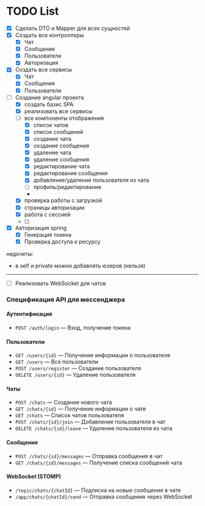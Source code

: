 # TODO List

- [x] Сделать DTO и Mapper для всех сущностей
- [x] Создать все контроллеры
  - [x] Чат
  - [x] Сообщения
  - [x] Пользователи
  - [x] Авторизация
- [x] Создать все сервисы
    - [x] Чат
    - [x] Сообщения
    - [x] Пользователи

- [ ] Создание angular проекта
    - [x] создать базис SPA
    - [x] реализовать все сервисы
    - [ ] все компоненты отображения
      - [x] список чатов
      - [x] список сообщений
      - [x] создание чата 
      - [x] создание сообщения
      - [x] удаление чата
      - [x] удаление сообщения
      - [x] редактирование чата
      - [x] редактирование сообщения
      - [x] добавление/удаление пользователя из чата
      - [ ] профиль/редактирование
      - 
    - [x] проверка работы с загрузкой
    - [x] страницы авторизации
    - [x] работа с сессией
    - [ ]

- [x] Авторизация spring
    - [x] Генерация токена
    - [x] Проверка доступа к ресурсу

недочеты:
- в self и private можно добавлять юзеров (нельзя)

---

- [ ] Реализовать WebSocket для чатов

### Спецификация API для мессенджера

#### **Аутентификация**

- `POST /auth/login` — Вход, получение токена

#### **Пользователи**

- `GET /users/{id}` — Получение информации о пользователе
- `GET /users` — Все пользователи
- `POST /users/register` — Создание пользователя
- `DELETE /users/{id}` — Удаление пользователя

#### **Чаты**

- `POST /chats` — Создание нового чата
- `GET /chats/{id}` — Получение информации о чате
- `GET /chats` — Список чатов пользователя
- `POST /chats/{id}/join` — Добавление пользователя в чат
- `DELETE /chats/{id}/leave` — Удаление пользователя из чата

#### **Сообщения**

- `POST /chats/{id}/messages` — Отправка сообщения в чат
- `GET /chats/{id}/messages` — Получение списка сообщений чата

#### **WebSocket (STOMP)**

- `/topic/chats/{chatId}` — Подписка на новые сообщения в чате
- `/app/chats/{chatId}/send` — Отправка сообщения через WebSocket